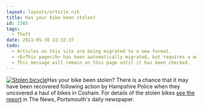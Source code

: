 ```yaml
---
layout: layouts/article.njk
title: Has your bike been stolen?
id: 2385
tags:
  - Theft
date: 2011-05-30 22:32:37
todo:
  - Articles on this site are being migrated to a new format.
  - <b>This page</b> has been automatically migrated, but requires a manual check-&amp;-tune to ensure the format and links all work as expected.
  - This message will remain on this page until it has been checked.
---
```


[![Stolen bicycle](http://www.pompeybug.co.uk/wp-content/uploads/2011/05/stolen-bicycle.jpg "Stolen bicycle")](http://www.pompeybug.co.uk/wp-content/uploads/2011/05/stolen-bicycle.jpg)Has your bike been stolen? There is a chance that it may have been recovered following action by Hampshire Police when they uncovered a haul of bikes in Cosham. For details of the stolen bikes [see the report](http://www.portsmouth.co.uk/news/local/east-hampshire/could_your_bike_be_among_haul_seized_by_police_1_2720530 "Could your bike be among haul seized by police?") in The News, Portsmouth's daily newspaper.